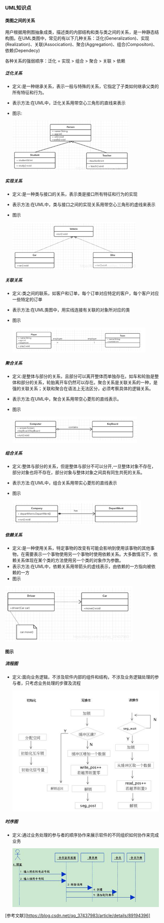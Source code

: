 ### 												UML知识点

#### 类图之间的关系

用户根据用例图抽象成类，描述类的内部结构和类与类之间的关系，是一种静态结构图。在UML类图中，常见的有以下几种关系：泛化(Generalization)、实现(Realization)、关联(Assocication)、聚合(Aggregation)、组合(Compositon)、依赖(Dependecy)

各种关系的强弱顺序：泛化 = 实现 > 组合 > 聚合 > 关联 > 依赖

##### 泛化关系

- 定义:是一种继承关系，表示一般与特殊的关系，它指定了子类如何继承父类的所有特征和行为。

- 表示方法:在UML中，泛化关系用带空心三角形的直线来表示

- 图示:

  ![](../../img/UML-泛化关系.png)



##### 实现关系

- 定义:是一种类与接口的关系，表示类是接口所有特征和行为的实现

- 表示方法:在UML中，类与接口之间的实现关系用带空心三角形的虚线来表示

- 图示

  ![](../../img/UML-实现关系.png)



##### 关联关系

- 定义:类之间的联系，如客户和订单，每个订单对应特定的客户，每个客户对应一些特定的订单

- 表示方法:在UML类图中，用实线连接有关联的对象所对应的类

- 图示

  ![](../../img/UML-关联关系.png)

##### 聚合关系

- 定义:是整体与部分的关系，且部分可以离开整体而单独存在。如车和轮胎是整体和部分的关系，轮胎离开车仍然可以存在。聚合关系是关联关系的一种，是强的关联关系；关联和聚合在语法上无法区分，必须考察具体的逻辑关系。

- 表示方法:在UML中，聚合关系用带空心菱形的直线表示。

- 图示

  ![](../../img/UML-聚合关系.png)

##### 组合关系

- 定义:整体与部分的关系，但是整体与部分不可以分开,一旦整体对象不存在，部分对象也将不存在，部分对象与整体对象之间具有同生共死的关系。

- 表示方法:在UML中，组合关系用带实心菱形的直线表示

- 图示

  ![](../../img/UML-组合关系.png)

##### 依赖关系

- 定义:是一种使用关系，特定事物的改变有可能会影响到使用该事物的其他事物，在需要表示一个事物使用另一个事物时使用依赖关系。大多数情况下，依赖关系体现在某个类的方法使用另一个类的对象作为参数。
- 表示方法:在UML中，依赖关系用带箭头的虚线表示，由依赖的一方指向被依赖的一方
- 图示

![](../../img/UML-依赖关系.png)

#### 图示

##### 流程图

- 定义:面向业务逻辑，不涉及软件内部的组件和结构，不涉及业务逻辑处理的参与者，只考虑业务处理的步骤及流程

  ![](../../img/UML-流程图.png)

##### 时序图

- 定义:通过业务处理的参与者的顺序协作来展示软件的不同组织如何协作来完成业务

  ![](../../img/UML-时序图.png)

[参考文献][https://blog.csdn.net/qq_37437983/article/details/89194396]